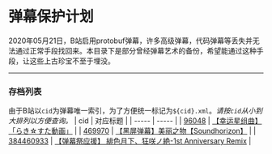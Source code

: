 # 弹幕保护计划

2020年05月21日，B站启用protobuf弹幕，许多高级弹幕，代码弹幕等丢失并无法通过正常手段找回来。本目录下是部分曾经弹幕艺术的备份，希望能通过这种手段，让这些上古珍宝不至于埋没。

---
### 存档列表
由于B站以`cid`为弹幕唯一索引，为了方便统一标记为`${cid}.xml`。*请按`cid`从小到大排列以方便查询。*
| cid | 对应标题 | 
| ----- | ----- |
| [96048](./96048.xml) | [【幸运星组曲】「らき☆すた動画」](https://www.bilibili.com/video/av2810) |
| [469970](./469970.xml) | [【黑屏弹幕】美丽之物【Soundhorizon】](https://www.bilibili.com/video/av297197) |
| [384460933](./384460933.xml) | [【弹幕祭应援】 緋色月下、狂咲ノ絶-1st Anniversary Remix](https://www.bilibili.com/video/av39444?p=3) |